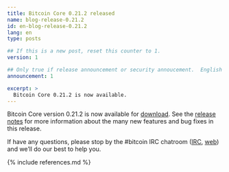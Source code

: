 ```yaml
---
title: Bitcoin Core 0.21.2 released
name: blog-release-0.21.2
id: en-blog-release-0.21.2
lang: en
type: posts

## If this is a new post, reset this counter to 1.
version: 1

## Only true if release announcement or security annoucement.  English posts only
announcement: 1

excerpt: >
  Bitcoin Core 0.21.2 is now available.
---
```

Bitcoin Core version 0.21.2 is now available for [download][download
page].  See the [release notes][] for more information about the many
new features and bug fixes in this release.

If have any questions, please stop by the #bitcoin IRC chatroom
([IRC][irc], [web][web irc]) and we’ll do our best to help you.

[release notes]: /en/releases/0.21.2/
[IRC]: irc://irc.libera.chat/bitcoin
[web irc]: https://web.libera.chat/#bitcoin
[download page]: /en/download

{% include references.md %}